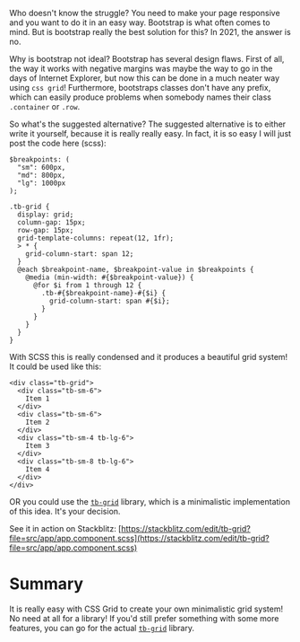 Who doesn't know the struggle? You need to make your page responsive and you want to do it in an easy way. Bootstrap is what often comes to mind. But is bootstrap really the best solution for this? In 2021, the answer is no.

Why is bootstrap not ideal? Bootstrap has several design flaws. First of all, the way it works with negative margins was maybe the way to go in the days of Internet Explorer, but now this can be done in a much neater way using `css grid`! Furthermore, bootstraps classes don't have any prefix, which can easily produce problems when somebody names their class `.container` or `.row`.

So what's the suggested alternative? The suggested alternative is to either write it yourself, because it is really really easy. In fact, it is so easy I will just post the code here (scss):

```
$breakpoints: (
  "sm": 600px,
  "md": 800px,
  "lg": 1000px
);

.tb-grid {
  display: grid;
  column-gap: 15px;
  row-gap: 15px;
  grid-template-columns: repeat(12, 1fr);
  > * {
    grid-column-start: span 12;
  }
  @each $breakpoint-name, $breakpoint-value in $breakpoints {
    @media (min-width: #{$breakpoint-value}) {
      @for $i from 1 through 12 {
        .tb-#{$breakpoint-name}-#{$i} {
          grid-column-start: span #{$i};
        }
      }
    }
  }
}
```

With SCSS this is really condensed and it produces a beautiful grid system! It could be used like this:

```
<div class="tb-grid">
  <div class="tb-sm-6">
    Item 1
  </div>
  <div class="tb-sm-6">
    Item 2
  </div>
  <div class="tb-sm-4 tb-lg-6">
    Item 3
  </div>
  <div class="tb-sm-8 tb-lg-6">
    Item 4
  </div>
</div>
```

OR you could use the [`tb-grid`](https://github.com/taskbase/tb-grid) library, which is a minimalistic implementation of this idea. It's your decision.

See it in action on Stackblitz:
[https://stackblitz.com/edit/tb-grid?file=src/app/app.component.scss](https://stackblitz.com/edit/tb-grid?file=src/app/app.component.scss)


# Summary
It is really easy with CSS Grid to create your own minimalistic grid system! No need at all for a library! If you'd still prefer something with some more features, you can go for the actual [`tb-grid`](https://github.com/taskbase/tb-grid) library.
